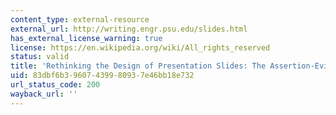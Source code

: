 ```yaml
---
content_type: external-resource
external_url: http://writing.engr.psu.edu/slides.html
has_external_license_warning: true
license: https://en.wikipedia.org/wiki/All_rights_reserved
status: valid
title: 'Rethinking the Design of Presentation Slides: The Assertion-Evidence Structure'
uid: 83dbf6b3-9607-4399-8093-7e46bb18e732
url_status_code: 200
wayback_url: ''
---
```

